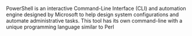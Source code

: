 PowerShell is an interactive Command-Line Interface (CLI) and automation engine designed by Microsoft to help design system configurations and automate administrative tasks. This tool has its own command-line with a unique programming language similar to Perl
